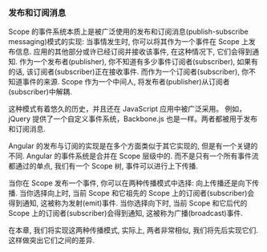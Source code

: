 ### 发布和订阅消息

Scope 的事件系统本质上是被广泛使用的发布和订阅消息(publish-subscribe messaging)模式的实现: 当事情发生时, 你可以将其作为一个事件在 Scope 上发布信息. 应用的其他部分或许已经订阅并接收该事件, 在这种情况下, 它们会得到通知.
作为一个发布者(publisher), 你不知道有多少事件订阅者(subscriber), 如果有的话, 该订阅者(subscriber)正在接收事件. 而作为一个订阅者(subscriber), 你不知道事件的来源. Scope 作为一个中间人, 将发布者(publisher)从订阅者(subscriber)中解耦.

这种模式有着悠久的历史，并且还在 JavaScript 应用中被广泛采用。 例如，jQuery 提供了一个自定义事件系统，Backbone.js 也是一样。两者都被用于发布和订阅消息.

Angular 的发布与订阅的实现是在多个方面类似于其它实现的, 但是有一个关键的不同. Angular 的事件系统是合并在 Scope 层级中的. 而不是只有一个所有事件流都通过的单点, 我们有一个 Scope 树, 事件可以进行上下传播.

当你在 Scope 发布一个事件, 你可以在两种传播模式中选择: 向上传播还是向下传播. 当你选择向上时, 当前 Scope 和它祖先的 Scope 上的订阅者(subscriber)会得到通知, 这被称为发射(emit)事件. 当你选择向下时, 当前 Scope 和它后代的 Scope 上的订阅者(subscriber)会得到通知, 这被称为广播(broadcast)事件.

在本章, 我们将实现这两种传播模式, 实际上, 两者非常相似, 我们将先后实现它们. 这样做突出它们之间的差异.
